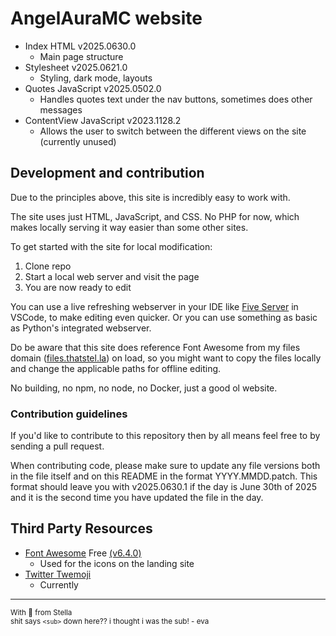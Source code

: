 # AngelAuraMC website
- Index HTML v2025.0630.0
  - Main page structure
- Stylesheet v2025.0621.0
  - Styling, dark mode, layouts
- Quotes JavaScript v2025.0502.0
  - Handles quotes text under the nav buttons, sometimes does other messages
- ContentView JavaScript v2023.1128.2
  - Allows the user to switch between the different views on the site (currently unused)

## Development and contribution
Due to the principles above, this site is incredibly easy to work with.

The site uses just HTML, JavaScript, and CSS. No PHP for now, which makes locally serving it way easier than some other sites.

To get started with the site for local modification:
1. Clone repo
3. Start a local web server and visit the page
4. You are now ready to edit

You can use a live refreshing webserver in your IDE like [Five Server](https://marketplace.visualstudio.com/items?itemName=yandeu.five-server) in VSCode, to make editing even quicker. Or you can use something as basic as Python's integrated webserver.

Do be aware that this site does reference Font Awesome from my files domain ([files.thatstel.la](https://files.thatstel.la)) on load, so you might want to copy the files locally and change the applicable paths for offline editing.

No building, no npm, no node, no Docker, just a good ol website.

### Contribution guidelines
If you'd like to contribute to this repository then by all means feel free to by sending a pull request.

When contributing code, please make sure to update any file versions both in the file itself and on this README in the format YYYY.MMDD.patch. This format should leave you with v2025.0630.1 if the day is June 30th of 2025 and it is the second time you have updated the file in the day.

## Third Party Resources
- [Font Awesome](https://fontawesome.com/) Free [(v6.4.0)](https://fontawesome.com/v6/docs/changelog/#v6-4-0)
  - Used for the icons on the landing site
- [Twitter Twemoji](https://github.com/twitter/twemoji)
  - Currently

---
<sub>With 💜 from Stella</sub></br>
<sub>shit says `<sub>` down here?? i thought i was the sub! - eva</sub>
